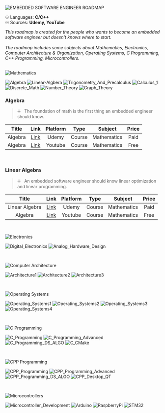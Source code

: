 ![EMBEDDED SOFTWARE ENGINEER ROADMAP](https://user-images.githubusercontent.com/65850970/195013064-c1f15975-7a1b-4a76-957e-dee7dc68a295.png)
 
☉ Languages: <strong>C/C++</strong> <br>
☉ Sources: <strong>Udemy, YouTube</strong>

<i>This roadmap is created for the people who wants to become an embedded software engineer but doesn't knows where to start.</i> <br> <br>
<i>The roadmap includes some subjects about Mathematics, Electronics, Computer Architecture & Organization, Operating Systems, C Programming, C++ Programming, Microcontrollers.</i> <br> <br>

![Mathematics](https://user-images.githubusercontent.com/65850970/195015038-9605af93-8e73-4b31-9635-98bf144b36c2.png)

![Algebra](https://user-images.githubusercontent.com/65850970/195016282-b1a9d1ef-f41d-49cd-821e-2976664e2d80.svg)
![Linear-Algbera](https://user-images.githubusercontent.com/65850970/195016124-6e3dbcee-6c9f-49ec-8602-36cb22db125f.svg)
![Trigonometry_And_Precalculus](https://user-images.githubusercontent.com/65850970/195016518-d4892dbf-df98-4488-a2c3-4977cbc9db9a.svg)
![Calculus_1](https://user-images.githubusercontent.com/65850970/195016666-2368707a-0e33-4cd7-9425-3329df62ac7a.svg)
![Discrete_Math](https://user-images.githubusercontent.com/65850970/195016904-93430f34-e63c-4f49-a7ce-943c2bf4a8c8.svg)
![Number_Theory](https://user-images.githubusercontent.com/65850970/195017008-e1360ba5-da63-4a58-a595-fcf9963266a5.svg)
![Graph_Theory](https://user-images.githubusercontent.com/65850970/195017185-2a495e78-ddf6-42d6-855f-2eb348a18c63.svg)

### Algebra
>➕ &nbsp; The foundation of math is the first thing an embedded engineer should know.

| Title | Link | Platform | Type | Subject | Price 
|:---:|:---:|:---:|:---:|:---:|:---:|
| Algebra | [Link](https://www.udemy.com/course/integralcalc-algebra/) | Udemy | Course | Mathematics | Paid 
| Algebra | [Link](https://www.youtube.com/watch?v=B_WCI_A944E&list=PLGLfVvz_LVvQ_hHKxblsjZhfT9Pc4X8CO&ab_channel=DerekBanas) | Youtube | Course | Mathematics | Free 

<br>

### Linear Algebra
>➕ &nbsp; An embedded software engineer should know linear optimization and linear programming.

| Title | Link | Platform | Type | Subject | Price 
|:---:|:---:|:---:|:---:|:---:|:---:|
| Linear Algebra | [Link](https://www.udemy.com/course/linear-algebra-course/) | Udemy | Course | Mathematics | Paid 
| Algebra | [Link](https://www.youtube.com/watch?v=JnTa9XtvmfI&ab_channel=freeCodeCamp.org) | Youtube | Course | Mathematics | Free 

<br>

![Electronics](https://user-images.githubusercontent.com/65850970/195017656-90d831e0-fbba-425a-9f78-20520ffe4eb0.png)

![Digital_Electronics](https://user-images.githubusercontent.com/65850970/195018959-b1bd4acd-5a72-41f1-9756-86f295bc2312.svg)
![Analog_Hardware_Design](https://user-images.githubusercontent.com/65850970/195018966-5b1856c1-abab-4c12-bc58-6f20ebeec7a1.svg)

<br>

![Computer Architecture](https://user-images.githubusercontent.com/65850970/195019164-6b040573-d146-48b9-a191-7de517065148.png)

![Architecture1](https://user-images.githubusercontent.com/65850970/195019531-94685c62-b41f-4f9a-9b55-9e7d4eb2d282.svg)
![Architecture2](https://user-images.githubusercontent.com/65850970/195019537-6d5ea249-8329-420c-81f5-0fcf8d583fbf.svg)
![Architecture3](https://user-images.githubusercontent.com/65850970/195019555-274692fa-7e3e-42d1-905c-61e6c1ca09ec.svg)

<br>

![Operating Systems](https://user-images.githubusercontent.com/65850970/195019716-540e5699-16ca-463e-8b0b-2a3f25e4cde4.png)

![Operating_Systems1](https://user-images.githubusercontent.com/65850970/195020032-544c8f38-afae-40da-989d-4641dfecb3af.svg)
![Operating_Systems2](https://user-images.githubusercontent.com/65850970/195020041-9b07795e-5535-4e27-83e8-2beebaf0aba3.svg)
![Operating_Systems3](https://user-images.githubusercontent.com/65850970/195020050-3ed62f01-5044-4988-b316-b2648bbaa056.svg)
![Operating_Systems4](https://user-images.githubusercontent.com/65850970/195020055-f4c0962d-1688-40fb-807d-e0f91249d623.svg)

<br>

![C Programming](https://user-images.githubusercontent.com/65850970/195020324-d7f376ce-6392-44fd-8340-ade6050772b2.png)

![C_Programming](https://user-images.githubusercontent.com/65850970/195021124-245e4a0b-aefa-43b2-9b92-699e327acfad.svg)
![C_Programming_Advanced](https://user-images.githubusercontent.com/65850970/195021145-b3ea4bcb-79a2-47a4-a568-159a8af15276.svg)
![C_Programming_DS_ALGO](https://user-images.githubusercontent.com/65850970/195021319-125e3ba6-7849-4fd5-89f9-21f125eaec5b.svg)
![C_CMake](https://user-images.githubusercontent.com/65850970/195054430-b9811055-5aa7-4bd3-8e6f-645b3c4c2bef.svg)


<br>

![CPP Programming](https://user-images.githubusercontent.com/65850970/195020567-9a694130-45b7-4b48-a448-30c8f95194c2.png)

![CPP_Programming](https://user-images.githubusercontent.com/65850970/195021840-6b37a243-12f8-4754-b7b0-afc51faa050e.svg)
![CPP_Programming_Advanced](https://user-images.githubusercontent.com/65850970/195021856-38fe92d2-561c-43ef-ba1f-79b86e0a9707.svg)
![CPP_Programming_DS_ALGO](https://user-images.githubusercontent.com/65850970/195021878-d9ed56a8-5dae-4543-a2d1-9472daa07702.svg)
![CPP_Desktop_QT](https://user-images.githubusercontent.com/65850970/195022052-a1f9a42e-5c2f-46ac-ae07-fe0973ca35eb.svg)

<br>

![Microcontrollers](https://user-images.githubusercontent.com/65850970/195054706-4f3b11fd-30d2-4b4c-bd85-1d901ddebe02.png)

![Microcontroller_Development](https://user-images.githubusercontent.com/65850970/195055295-5e814f45-b3df-4c12-9a07-cb35b26a760e.svg)
![Arduino](https://user-images.githubusercontent.com/65850970/195055304-4692e918-0dfa-448e-b4cf-074ef71646f8.svg)
![RaspberryPi](https://user-images.githubusercontent.com/65850970/195055335-522f92e2-cdb6-49ef-8972-c4fcbf87dd44.svg)
![STM32](https://user-images.githubusercontent.com/65850970/195055346-14f09a4b-e227-4dc0-88e2-cdd5dd5b6e9e.svg)
